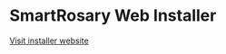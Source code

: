 # SmartRosary Web Installer

[Visit installer website](https://drlechk.github.io/smartrosary-web-installer/)
